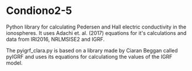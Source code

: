 # Condiono2-5
Python library for calculating Pedersen and Hall electric conductivity in the ionospheres. It uses Adachi et. al. (2017) equations for it's calculations and data from IRI2016, NRLMSISE2 and IGRF.

The pyigrf_clara.py is based on a library made by Ciaran Beggan called pyIGRF and uses its equations for calculationg the values of the IGRF model.
